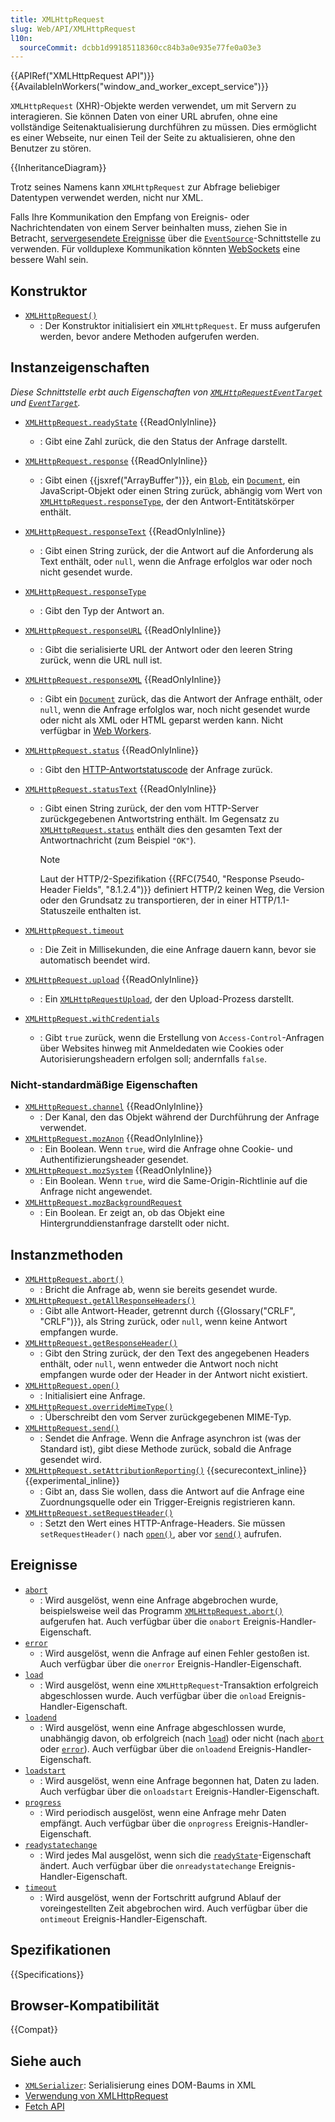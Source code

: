 ```yaml
---
title: XMLHttpRequest
slug: Web/API/XMLHttpRequest
l10n:
  sourceCommit: dcbb1d99185118360cc84b3a0e935e77fe0a03e3
---
```


{{APIRef("XMLHttpRequest API")}} {{AvailableInWorkers("window_and_worker_except_service")}}

`XMLHttpRequest` (XHR)-Objekte werden verwendet, um mit Servern zu interagieren. Sie können Daten von einer URL abrufen, ohne eine vollständige Seitenaktualisierung durchführen zu müssen. Dies ermöglicht es einer Webseite, nur einen Teil der Seite zu aktualisieren, ohne den Benutzer zu stören.

{{InheritanceDiagram}}

Trotz seines Namens kann `XMLHttpRequest` zur Abfrage beliebiger Datentypen verwendet werden, nicht nur XML.

Falls Ihre Kommunikation den Empfang von Ereignis- oder Nachrichtendaten von einem Server beinhalten muss, ziehen Sie in Betracht, [servergesendete Ereignisse](/de/docs/Web/API/Server-sent_events) über die [`EventSource`](/de/docs/Web/API/EventSource)-Schnittstelle zu verwenden. Für vollduplexe Kommunikation könnten [WebSockets](/de/docs/Web/API/WebSockets_API) eine bessere Wahl sein.

## Konstruktor

- [`XMLHttpRequest()`](/de/docs/Web/API/XMLHttpRequest/XMLHttpRequest)
  - : Der Konstruktor initialisiert ein `XMLHttpRequest`. Er muss aufgerufen werden, bevor andere Methoden aufgerufen werden.

## Instanzeigenschaften

_Diese Schnittstelle erbt auch Eigenschaften von [`XMLHttpRequestEventTarget`](/de/docs/Web/API/XMLHttpRequestEventTarget) und [`EventTarget`](/de/docs/Web/API/EventTarget)._

- [`XMLHttpRequest.readyState`](/de/docs/Web/API/XMLHttpRequest/readyState) {{ReadOnlyInline}}
  - : Gibt eine Zahl zurück, die den Status der Anfrage darstellt.
- [`XMLHttpRequest.response`](/de/docs/Web/API/XMLHttpRequest/response) {{ReadOnlyInline}}
  - : Gibt einen {{jsxref("ArrayBuffer")}}, ein [`Blob`](/de/docs/Web/API/Blob), ein [`Document`](/de/docs/Web/API/Document), ein JavaScript-Objekt oder einen String zurück, abhängig vom Wert von [`XMLHttpRequest.responseType`](/de/docs/Web/API/XMLHttpRequest/responseType), der den Antwort-Entitätskörper enthält.
- [`XMLHttpRequest.responseText`](/de/docs/Web/API/XMLHttpRequest/responseText) {{ReadOnlyInline}}
  - : Gibt einen String zurück, der die Antwort auf die Anforderung als Text enthält, oder `null`, wenn die Anfrage erfolglos war oder noch nicht gesendet wurde.
- [`XMLHttpRequest.responseType`](/de/docs/Web/API/XMLHttpRequest/responseType)
  - : Gibt den Typ der Antwort an.
- [`XMLHttpRequest.responseURL`](/de/docs/Web/API/XMLHttpRequest/responseURL) {{ReadOnlyInline}}
  - : Gibt die serialisierte URL der Antwort oder den leeren String zurück, wenn die URL null ist.
- [`XMLHttpRequest.responseXML`](/de/docs/Web/API/XMLHttpRequest/responseXML) {{ReadOnlyInline}}
  - : Gibt ein [`Document`](/de/docs/Web/API/Document) zurück, das die Antwort der Anfrage enthält, oder `null`, wenn die Anfrage erfolglos war, noch nicht gesendet wurde oder nicht als XML oder HTML geparst werden kann. Nicht verfügbar in [Web Workers](/de/docs/Web/API/Web_Workers_API).
- [`XMLHttpRequest.status`](/de/docs/Web/API/XMLHttpRequest/status) {{ReadOnlyInline}}
  - : Gibt den [HTTP-Antwortstatuscode](/de/docs/Web/HTTP/Status) der Anfrage zurück.
- [`XMLHttpRequest.statusText`](/de/docs/Web/API/XMLHttpRequest/statusText) {{ReadOnlyInline}}

  - : Gibt einen String zurück, der den vom HTTP-Server zurückgegebenen Antwortstring enthält. Im Gegensatz zu [`XMLHttpRequest.status`](/de/docs/Web/API/XMLHttpRequest/status) enthält dies den gesamten Text der Antwortnachricht (zum Beispiel `"OK"`).

    > [!NOTE]
    > Laut der HTTP/2-Spezifikation {{RFC(7540, "Response Pseudo-Header Fields", "8.1.2.4")}} definiert HTTP/2 keinen Weg, die Version oder den Grundsatz zu transportieren, der in einer HTTP/1.1-Statuszeile enthalten ist.

- [`XMLHttpRequest.timeout`](/de/docs/Web/API/XMLHttpRequest/timeout)
  - : Die Zeit in Millisekunden, die eine Anfrage dauern kann, bevor sie automatisch beendet wird.
- [`XMLHttpRequest.upload`](/de/docs/Web/API/XMLHttpRequest/upload) {{ReadOnlyInline}}
  - : Ein [`XMLHttpRequestUpload`](/de/docs/Web/API/XMLHttpRequestUpload), der den Upload-Prozess darstellt.
- [`XMLHttpRequest.withCredentials`](/de/docs/Web/API/XMLHttpRequest/withCredentials)
  - : Gibt `true` zurück, wenn die Erstellung von `Access-Control`-Anfragen über Websites hinweg mit Anmeldedaten wie Cookies oder Autorisierungsheadern erfolgen soll; andernfalls `false`.

### Nicht-standardmäßige Eigenschaften

- [`XMLHttpRequest.channel`](/de/docs/Web/API/XMLHttpRequest/channel) {{ReadOnlyInline}}
  - : Der Kanal, den das Objekt während der Durchführung der Anfrage verwendet.
- [`XMLHttpRequest.mozAnon`](/de/docs/Web/API/XMLHttpRequest/mozAnon) {{ReadOnlyInline}}
  - : Ein Boolean. Wenn `true`, wird die Anfrage ohne Cookie- und Authentifizierungsheader gesendet.
- [`XMLHttpRequest.mozSystem`](/de/docs/Web/API/XMLHttpRequest/mozSystem) {{ReadOnlyInline}}
  - : Ein Boolean. Wenn `true`, wird die Same-Origin-Richtlinie auf die Anfrage nicht angewendet.
- [`XMLHttpRequest.mozBackgroundRequest`](/de/docs/Web/API/XMLHttpRequest/mozBackgroundRequest)
  - : Ein Boolean. Er zeigt an, ob das Objekt eine Hintergrunddienstanfrage darstellt oder nicht.

## Instanzmethoden

- [`XMLHttpRequest.abort()`](/de/docs/Web/API/XMLHttpRequest/abort)
  - : Bricht die Anfrage ab, wenn sie bereits gesendet wurde.
- [`XMLHttpRequest.getAllResponseHeaders()`](/de/docs/Web/API/XMLHttpRequest/getAllResponseHeaders)
  - : Gibt alle Antwort-Header, getrennt durch {{Glossary("CRLF", "CRLF")}}, als String zurück, oder `null`, wenn keine Antwort empfangen wurde.
- [`XMLHttpRequest.getResponseHeader()`](/de/docs/Web/API/XMLHttpRequest/getResponseHeader)
  - : Gibt den String zurück, der den Text des angegebenen Headers enthält, oder `null`, wenn entweder die Antwort noch nicht empfangen wurde oder der Header in der Antwort nicht existiert.
- [`XMLHttpRequest.open()`](/de/docs/Web/API/XMLHttpRequest/open)
  - : Initialisiert eine Anfrage.
- [`XMLHttpRequest.overrideMimeType()`](/de/docs/Web/API/XMLHttpRequest/overrideMimeType)
  - : Überschreibt den vom Server zurückgegebenen MIME-Typ.
- [`XMLHttpRequest.send()`](/de/docs/Web/API/XMLHttpRequest/send)
  - : Sendet die Anfrage. Wenn die Anfrage asynchron ist (was der Standard ist), gibt diese Methode zurück, sobald die Anfrage gesendet wird.
- [`XMLHttpRequest.setAttributionReporting()`](/de/docs/Web/API/XMLHttpRequest/setAttributionReporting) {{securecontext_inline}} {{experimental_inline}}
  - : Gibt an, dass Sie wollen, dass die Antwort auf die Anfrage eine Zuordnungsquelle oder ein Trigger-Ereignis registrieren kann.
- [`XMLHttpRequest.setRequestHeader()`](/de/docs/Web/API/XMLHttpRequest/setRequestHeader)
  - : Setzt den Wert eines HTTP-Anfrage-Headers. Sie müssen `setRequestHeader()` nach [`open()`](/de/docs/Web/API/XMLHttpRequest/open), aber vor [`send()`](/de/docs/Web/API/XMLHttpRequest/send) aufrufen.

## Ereignisse

- [`abort`](/de/docs/Web/API/XMLHttpRequest/abort_event)
  - : Wird ausgelöst, wenn eine Anfrage abgebrochen wurde, beispielsweise weil das Programm [`XMLHttpRequest.abort()`](/de/docs/Web/API/XMLHttpRequest/abort) aufgerufen hat.
    Auch verfügbar über die `onabort` Ereignis-Handler-Eigenschaft.
- [`error`](/de/docs/Web/API/XMLHttpRequest/error_event)
  - : Wird ausgelöst, wenn die Anfrage auf einen Fehler gestoßen ist.
    Auch verfügbar über die `onerror` Ereignis-Handler-Eigenschaft.
- [`load`](/de/docs/Web/API/XMLHttpRequest/load_event)
  - : Wird ausgelöst, wenn eine `XMLHttpRequest`-Transaktion erfolgreich abgeschlossen wurde.
    Auch verfügbar über die `onload` Ereignis-Handler-Eigenschaft.
- [`loadend`](/de/docs/Web/API/XMLHttpRequest/loadend_event)
  - : Wird ausgelöst, wenn eine Anfrage abgeschlossen wurde, unabhängig davon, ob erfolgreich (nach [`load`](/de/docs/Web/API/XMLHttpRequest/load_event)) oder nicht (nach [`abort`](/de/docs/Web/API/XMLHttpRequest/abort_event) oder [`error`](/de/docs/Web/API/XMLHttpRequest/error_event)).
    Auch verfügbar über die `onloadend` Ereignis-Handler-Eigenschaft.
- [`loadstart`](/de/docs/Web/API/XMLHttpRequest/loadstart_event)
  - : Wird ausgelöst, wenn eine Anfrage begonnen hat, Daten zu laden.
    Auch verfügbar über die `onloadstart` Ereignis-Handler-Eigenschaft.
- [`progress`](/de/docs/Web/API/XMLHttpRequest/progress_event)
  - : Wird periodisch ausgelöst, wenn eine Anfrage mehr Daten empfängt.
    Auch verfügbar über die `onprogress` Ereignis-Handler-Eigenschaft.
- [`readystatechange`](/de/docs/Web/API/XMLHttpRequest/readystatechange_event)
  - : Wird jedes Mal ausgelöst, wenn sich die [`readyState`](/de/docs/Web/API/XMLHttpRequest/readyState)-Eigenschaft ändert.
    Auch verfügbar über die `onreadystatechange` Ereignis-Handler-Eigenschaft.
- [`timeout`](/de/docs/Web/API/XMLHttpRequest/timeout_event)
  - : Wird ausgelöst, wenn der Fortschritt aufgrund Ablauf der voreingestellten Zeit abgebrochen wird.
    Auch verfügbar über die `ontimeout` Ereignis-Handler-Eigenschaft.

## Spezifikationen

{{Specifications}}

## Browser-Kompatibilität

{{Compat}}

## Siehe auch

- [`XMLSerializer`](/de/docs/Web/API/XMLSerializer): Serialisierung eines DOM-Baums in XML
- [Verwendung von XMLHttpRequest](/de/docs/Web/API/XMLHttpRequest_API/Using_XMLHttpRequest)
- [Fetch API](/de/docs/Web/API/Fetch_API)
